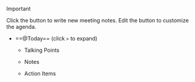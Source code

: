 > [!important]  
> Click the button to write new meeting notes. Edit the button to customize the agenda.  

  

- ==@Today== (click `>` to expand)
    - Talking Points
        
    - Notes
        
    - Action Items